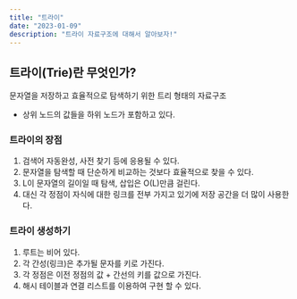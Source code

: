 ```yaml
---
title: "트라이"
date: "2023-01-09"
description: "트라이 자료구조에 대해서 알아보자!"
---
```


## 트라이(Trie)란 무엇인가?

문자열을 저장하고 효율적으로 탐색하기 위한 트리 형태의 자료구조

- 상위 노드의 값들을 하위 노드가 포함하고 있다.

### 트라이의 장점

1. 검색어 자동완성, 사전 찾기 등에 응용될 수 있다.
2. 문자열을 탐색할 때 단순하게 비교하는 것보다 효율적으로 찾을 수 있다.
3. L이 문자열의 길이일 때 탐색, 삽입은 O(L)만큼 걸린다.
4. 대신 각 정점이 자식에 대한 링크를 전부 가지고 있기에 저장 공간을 더 많이 사용한다.

### 트라이 생성하기

1. 루트는 비어 있다.
2. 각 간성(링크)은 추가될 문자를 키로 가진다.
3. 각 정점은 이전 정점의 값 + 간선의 키를 값으로 가진다.
4. 해시 테이블과 연결 리스트를 이용하여 구현 할 수 있다.

